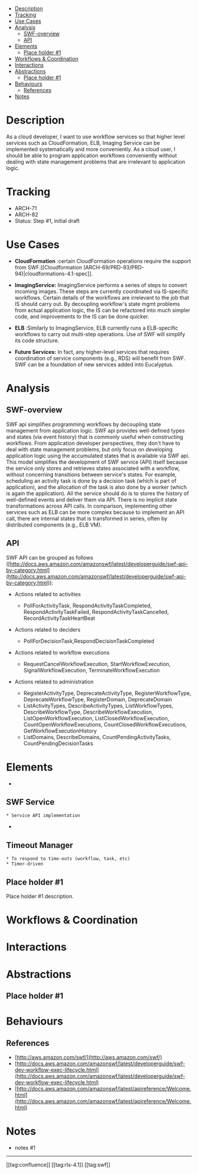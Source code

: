 * [Description](#description)
* [Tracking](#tracking)
* [Use Cases](#use-cases)
* [Analysis](#analysis)
  * [SWF-overview](#swf-overview)
  * [API](#api)
* [Elements](#elements)
  * [Place holder #1](#place-holder-#1)
* [Workflows & Coordination](#workflows-&-coordination)
* [Interactions](#interactions)
* [Abstractions](#abstractions)
  * [Place holder #1](#place-holder-#1)
* [Behaviours](#behaviours)
  * [References](#references)
* [Notes](#notes)



# Description
As a cloud developer, I want to use workflow services so that higher level services such as CloudFormation, ELB, Imaging Service can be implemented systematically and more conveniently. As a cloud user, I should be able to program application workflows conveniently without dealing with state management problems that are irrelevant to application logic.


# Tracking

* ARCH-71
* ARCH-82
* Status: Step #1, initial draft


# Use Cases

*  **CloudFormation** :certain CloudFormation operations require the support from SWF.[[Cloudformation (ARCH-69/PRD-93/PRD-94)|cloudformations-4.1-spec]].


*  **ImagingService:** ImagingService performs a series of steps to convert incoming images. These steps are currently coordinated via IS-specific workflows. Certain details of the workflows are irrelevant to the job that IS should carry out. By decoupling workflow's state mgmt problems from actual application logic, the IS can be refactored into much simpler code, and improvements to the IS can be done quicker.


*  **ELB** :Similarly to ImagingService, ELB currently runs a ELB-specific workflows to carry out multi-step operations. Use of SWF will simplify its code structure.


*  **Future Services:** In fact, any higher-level services that requires coordination of service components (e.g., RDS) will benefit from SWF. SWF can be a foundation of new services added into Eucalyptus.


# Analysis

## SWF-overview
SWF api simplifies programming workflows by decoupling state management from application logic. SWF api provides well-defined types and states (via event history) that is commonly useful when constructing workflows. From application developer perspectives, they don't have to deal with state management problems, but only focus on developing application logic using the accumulated states that is available via SWF api. This model simplifies the development of SWF service (API) itself because the service only stores and retrieves states associated with a workflow, without concerning transitions between service's states. For example, scheduling an activity task is done by a decision task (which is part of application), and the allocation of the task is also done by a worker (which is again the application). All the service should do is to stores the history of well-defined events and deliver them via API. There is no implicit state transformations across API calls. In comparison, implementing other services such as ELB can be more complex because to implement an API call, there are internal states that is transformed in series, often by distributed components (e.g., ELB VM).


## API
SWF API can be grouped as follows ([http://docs.aws.amazon.com/amazonswf/latest/developerguide/swf-api-by-category.html](http://docs.aws.amazon.com/amazonswf/latest/developerguide/swf-api-by-category.html)):


* Actions related to activities
    * PollForActivityTask, RespondActivityTaskCompleted, RespondActivityTaskFailed, RespondActivityTaskCancelled, RecordActivityTaskHeartBeat

    
* Actions related to deciders
    * PollForDecisionTask,RespondDecisionTaskCompleted

    
* Actions related to workflow executions
    * RequestCancelWorkflowExecution, StartWorkflowExecution, SignalWorkflowExecution, TerminateWorkflowExecution

    
* Actions related to administration
    * RegisterActivityType, DeprecateActivityType, RegisterWorkflowType, DeprecateWorkflowType, RegisterDomain, DeprecateDomain
    * ListActivityTypes, DescribeActivityTypes, ListWorkflowTypes, DescribeWorkflowType, DescribeWorkflowExecution, ListOpenWorkflowExecution, ListClosedWorkflowExecution, CountOpenWorkflowExecutions, CountClosedWorkflowExecutions, GetWorkflowExecutionHistory
    * ListDomains, DescribeDomains, CountPendingActivityTasks, CountPendingDecisionTasks

    


# Elements

* 
## SWF Service

    * Service API implementation

    
* 
## Timeout Manager

    * To respond to time-outs (workflow, task, etc)
    * Timer-driven

    


## Place holder #1
Place holder #1 description.




# Workflows & Coordination



# Interactions

# Abstractions

## Place holder #1

# Behaviours

## References

* [http://aws.amazon.com/swf/](http://aws.amazon.com/swf/)
* [http://docs.aws.amazon.com/amazonswf/latest/developerguide/swf-dev-workflow-exec-lifecycle.html](http://docs.aws.amazon.com/amazonswf/latest/developerguide/swf-dev-workflow-exec-lifecycle.html)
* [http://docs.aws.amazon.com/amazonswf/latest/apireference/Welcome.html](http://docs.aws.amazon.com/amazonswf/latest/apireference/Welcome.html)


# Notes

* notes #1



*****

[[tag:confluence]]
[[tag:rls-4.1]]
[[tag:swf]]
